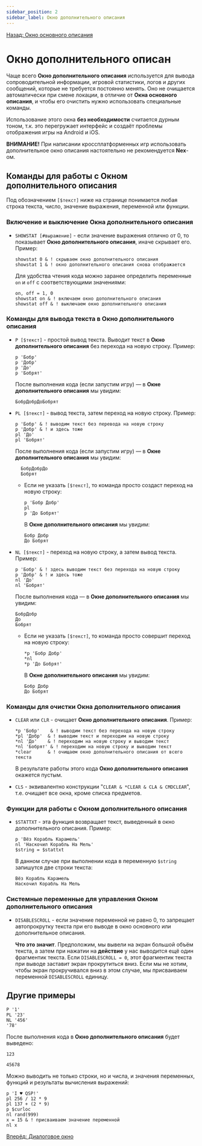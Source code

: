 ```yaml
---
sidebar_position: 2
sidebar_label: Окно дополнительного описания
---
```

[Назад: Окно основного описания](main)

# Окно дополнительного описан

Чаще всего **Окно дополнительного описания** используется для вывода сопроводительной информации, игровой статистики, логов и других сообщений, которые не требуется постоянно менять. Оно не очищается автоматически при смене локации, в отличие от **Окна основного описания**, и чтобы его очистить нужно использовать специальные команды.

Использование этого окна **без необходимости** считается дурным тоном, т.к. это перегружает интерфейс и создаёт проблемы отображения игры на Android и iOS.

**ВНИМАНИЕ!** При написании кроссплатформенных игр использовать дополнительное окно описания настоятельно не рекомендуется **Nex**-ом.

## Команды для работы с Окном дополнительного описания

Под обозначением `[$текст]` ниже на странице понимается любая строка текста, число, значение выражения, переменной или функции.

### Включение и выключение Окна дополнительного описания

* `SHOWSTAT [#выражение]` - если значение выражения отлично от 0, то показывает **Окно дополнительного описания**, иначе скрывает его. Пример:
    ```qsp
    showstat 0 & ! скрываем окно дополнительного описания
    showstat 1 & ! окно дополнительного описания снова отображается
    ```
     Для удобства чтения кода можно заранее определить переменные `on` и `off` с соответствующими значениями:
    ```qsp
    on, off = 1, 0
    showstat on & ! включаем окно дополнительного описания
    showstat off & ! выключаем окно дополнительного описания
    ```

### Команды для вывода текста в Окно дополнительного описания

* `P [$текст]` - простой вывод текста. Выводит текст в **Окно дополнительного описания** без перехода на новую строку. Пример:
    ```qsp
    p 'Бобр'
    p 'Добр'
    p 'До'
    p 'Бобрят'
    ```
    После выполнения кода (если запустим игру) — в **Окне дополнительного описания** мы увидим:
    ```plain
    БобрДобрДоБобрят
    ```

* `PL [$текст]` - вывод текста, затем переход на новую строку. Пример:
    ```qsp
    p 'Бобр' & ! выводим текст без перевода на новую строку
    p 'Добр' & ! и здесь тоже
    pl 'До'
    pl 'Бобрят'
    ```
     После выполнения кода (если запустим игру) — в **Окне дополнительного описания** мы увидим:
    ```plain
      БобрДобрДо
      Бобрят
    ```
    *  Если не указать `[$текст]`, то команда просто создаст переход на новую строку:
        ```qsp
        p 'Бобр Добр'
        pl
        p 'До Бобрят'
        ```
        В **Окне дополнительного описания** мы увидим: 
        ```qsp
        Бобр Добр
        До Бобрят
        ```

* `NL [$текст]` - переход на новую строку, а затем вывод текста. Пример:
    ```qsp
    p 'Бобр' & ! здесь выводим текст без перехода на новую строку
    p 'Добр' & ! и здесь тоже
    nl 'До'
    nl 'Бобрят'
    ```
    После выполнения кода — в **Окне дополнительного описания** мы увидим:
    ```qsp
    БобрДобр
    До
    Бобрят
    ```
    *  Если не указать `[$текст]`, то команда просто совершит переход на новую строку:
        ```qsp
        *p 'Бобр Добр'
        *nl
        *p 'До Бобрят'
        ```
        В **Окне дополнительного описания** мы увидим:
        ```qsp
        Бобр Добр
        До Бобрят
        ```

### Команды для очистки Окна дополнительного описания

*  `CLEAR` или `CLR` - очищает **Окно дополнительного описания**. Пример:
    ```qsp
    *p 'Бобр'    & ! выводим текст без перехода на новую строку
    *pl 'Добр'  & ! выводим текст и переходим на новую строку
    *nl 'До'    & ! переходим на новую строку и выводим текст
    *nl 'Бобрят' & ! переходим на новую строку и выводим текст
    *clear      & ! очищаем окно дополнительного описания от всего текста
    ```
    В результате работы этого кода **Окно дополнительного описания** окажется пустым.

*  `CLS` - эквивалентно конструкции "`CLEAR & *CLEAR & CLA & CMDCLEAR`", т.е. очищает все окна, кроме списка предметов.

### Функции для работы с Окном дополнительного описания

*  `$STATTXT` - эта функция возвращает текст, выведенный в окно дополнительного описания. Пример:
    ```qsp
    p 'Вёз Корабль Карамель'
    nl 'Наскочил Корабль На Мель'
    $string = $stattxt
    ```
    В данном случае при выполнении кода в переменную `$string` запишутся две строки текста:
    ```qsp
    Вёз Корабль Карамель
    Наскочил Корабль На Мель
    ```


### Системные переменные для управления Окном дополнительного описания

*  `DISABLESCROLL` - если значение переменной не равно 0, то запрещает автопрокрутку текста при его выводе в окно основного или дополнительное описания.

    **Что это значит**. Предположим, мы вывели на экран большой объём текста, а затем при нажатии на **действие** у нас выводится ещё один фрагментик текста. Если `DISABLESCROLL = 0`, этот фрагментик текста при выводе заставит экран прокрутиться вниз. Если мы не хотим, чтобы экран прокручивался вниз в этом случае, мы присваиваем переменной `DISABLESCROLL` единицу.

## Другие примеры

```qsp
P '1'
PL '23'
NL '456'
'78'
```

После выполнения кода в **Окно дополнительного описания** будет выведено:

```plain
123

45678
```

Можно выводить не только строки, но и числа, и значения переменных, функций и результаты вычисления выражений:

```qsp
p 'I ♥ QSP!'
pl 256 / 12 * 9
pl 137 + (2 * 9)
p $curloc
nl rand(999)
x = 15 & ! присваиваем значение переменной
nl x
```

[Вперёд: Диалоговое окно](msgbox)
